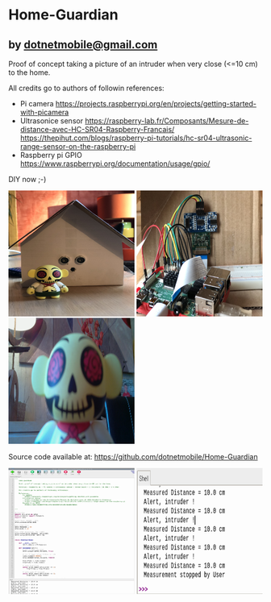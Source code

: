 # Home-Guardian
  by dotnetmobile@gmail.com
---

Proof of concept taking a picture of an intruder when very close (&lt;=10 cm) to the home. 

All credits go to authors of followin references: 

* Pi camera
     https://projects.raspberrypi.org/en/projects/getting-started-with-picamera
* Ultrasonice sensor
     https://raspberry-lab.fr/Composants/Mesure-de-distance-avec-HC-SR04-Raspberry-Francais/
     https://thepihut.com/blogs/raspberry-pi-tutorials/hc-sr04-ultrasonic-range-sensor-on-the-raspberry-pi
* Raspberry pi GPIO
     https://www.raspberrypi.org/documentation/usage/gpio/
 
DIY now ;-)

<img src="images/Home-Guardian.jpg" width="250" height="250"/>
<img src="images/Behind-the-scenes.jpg" width="250" height="250"/>
<img src="images/intruder_1.jpg" width="250" height="250"/>

Source code available at: https://github.com/dotnetmobile/Home-Guardian

<img src="images/Home-guardian-source-code.png" width="250" height="250"/>
<img src="images/Mesured-distances.png" width="250" height="250"/>